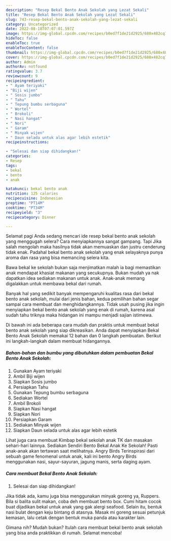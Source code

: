 ```yaml
---
description: "Resep Bekal Bento Anak Sekolah yang Lezat Sekali"
title: "Resep Bekal Bento Anak Sekolah yang Lezat Sekali"
slug: 743-resep-bekal-bento-anak-sekolah-yang-lezat-sekali
category: Uncategorized
date: 2022-08-18T07:07:01.597Z
image: https://img-global.cpcdn.com/recipes/b0ed7f1de21d2925/680x482cq70/bekal-bento-anak-sekolah-foto-resep-utama.jpg
hideToc: false
enableToc: true
enableTocContent: false
thumbnail: https://img-global.cpcdn.com/recipes/b0ed7f1de21d2925/680x482cq70/bekal-bento-anak-sekolah-foto-resep-utama.jpg
cover: https://img-global.cpcdn.com/recipes/b0ed7f1de21d2925/680x482cq70/bekal-bento-anak-sekolah-foto-resep-utama.jpg
author: Admin
authorAv: notfound
ratingvalue: 3.7
reviewcount: 9
recipeingredient:
- " Ayam teriyaki"
- "Biji wijen"
- " Sosis jumbo"
- " Tahu"
- " Tepung bumbu serbaguna"
- " Wortel"
- " Brokoli"
- " Nasi hangat"
- " Nori"
- " Garam"
- " Minyak wijen"
- " Daun selada untuk alas agar lebih estetik"
recipeinstructions:

- "Selesai dan siap dihidangkan!"
categories:
- Resep
tags:
- bekal
- bento
- anak

katakunci: bekal bento anak 
nutrition: 125 calories
recipecuisine: Indonesian
preptime: "PT14M"
cooktime: "PT34M"
recipeyield: "3"
recipecategory: Dinner

---
```



Selamat pagi Anda sedang mencari ide resep bekal bento anak sekolah yang menggugah selera? Cara menyiapkannya sangat gampang. Tapi Jika salah mengolah maka hasilnya tidak akan memuaskan dan justru cenderung tidak enak. Padahal bekal bento anak sekolah yang enak selayaknya punya aroma dan rasa yang bisa memancing selera kita.


Bawa bekal ke sekolah bukan saja menjimatkan malah ia bagi memastikan anak mendapat khasiat makanan yang secukupnya. Bukan mudah ya nak dapatkan idea sediakan makanan untuk anak. Anak-anak memang digalakkan untuk membawa bekal dari rumah.

Banyak hal yang sedikit banyak mempengaruhi kualitas rasa dari bekal bento anak sekolah, mulai dari jenis bahan, kedua pemilihan bahan segar sampai cara membuat dan menghidangkannya. Tidak usah pusing jika ingin menyiapkan bekal bento anak sekolah yang enak di rumah, karena asal sudah tahu triknya maka hidangan ini mampu menjadi sajian istimewa.


Di bawah ini ada beberapa cara mudah dan praktis untuk membuat bekal bento anak sekolah yang siap dikreasikan. Anda dapat menyiapkan Bekal Bento Anak Sekolah memakai 12 bahan dan 0 langkah pembuatan. Berikut ini langkah-langkah dalam membuat hidangannya.

<!--inarticleads1-->

##### Bahan-bahan dan bumbu yang dibutuhkan dalam pembuatan Bekal Bento Anak Sekolah:

1. Gunakan  Ayam teriyaki
1. Ambil Biji wijen
1. Siapkan  Sosis jumbo
1. Persiapkan  Tahu
1. Gunakan  Tepung bumbu serbaguna
1. Sediakan  Wortel
1. Ambil  Brokoli
1. Siapkan  Nasi hangat
1. Siapkan  Nori
1. Persiapkan  Garam
1. Sediakan  Minyak wijen
1. Siapkan  Daun selada untuk alas agar lebih estetik


Lihat juga cara membuat Kimbap bekal sekolah anak TK dan masakan sehari-hari lainnya. Sediakan Sendiri Bento Bekal Anak Ke Sekolah! Pasti anak-anak akan tertawan saat melihatnya. Angry Birds Terinspirasi dari sebuah game fenomenal untuk anak, kali ini bento Angry Birds menggunakan nasi, sayur-sayuran, jagung manis, serta daging ayam. 

<!--inarticleads2-->

##### Cara membuat Bekal Bento Anak Sekolah:


1. Selesai dan siap dihidangkan!

Jika tidak ada, kamu juga bisa menggunakan minyak goreng ya, Ruppers. Bila si balita sulit makan, coba deh membuat bento box. Cumi hitam cocok buat dijadikan bekal untuk anak yang gak alergi seafood. Selain itu, bentuk nasi bulat dengan keju bintang di atasnya. Masak mi goreng sesuai petunjuk kemasan, lalu cetak dengan bentuk muka panda atau karakter lain. 

Gimana nih? Mudah bukan? Itulah cara membuat bekal bento anak sekolah yang bisa anda praktikkan di rumah. Selamat mencoba!
